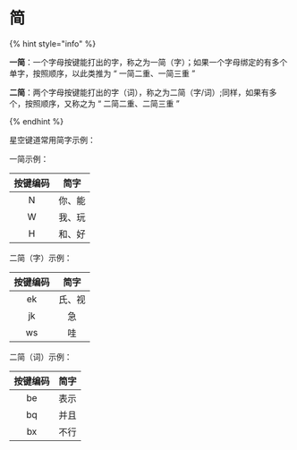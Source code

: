 # 简

{% hint style="info" %}

**一简**：一个字母按键能打出的字，称之为一简（字）；如果一个字母绑定的有多个单字，按照顺序，以此类推为 “ 一简二重、一简三重 ”

**二简**：两个字母按键能打出的字（词），称之为二简（字/词）;同样，如果有多个，按照顺序，又称之为 “ 二简二重、二简三重 ”

{% endhint %}

星空键道常用简字示例：

一简示例：

| 按键编码 |  简字  |
| :------: | :----: |
|    N     | 你、能 |
|    W     | 我、玩 |
|    H     | 和、好 |

二简（字）示例：

| 按键编码 |  简字  |
| :------: | :----: |
|    ek    | 氏、视 |
|    jk    |   急   |
|    ws    |   哇   |

二简（词）示例：

| 按键编码 | 简字 |
| :------: | :--: |
|    be    | 表示 |
|    bq    | 并且 |
|    bx    | 不行 |
